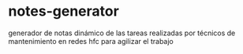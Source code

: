 # notes-generator
generador de notas dinámico de las tareas realizadas por técnicos de mantenimiento en redes hfc para agilizar el trabajo
